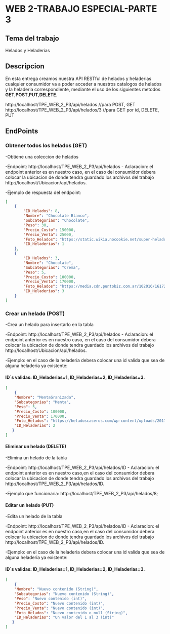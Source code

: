 # WEB 2-TRABAJO ESPECIAL-PARTE 3

## Tema del trabajo

Helados y Heladerias

## Descripcion

En esta entrega creamos nuestra API RESTful de helados y heladerias cualquier consumidor va a poder acceder a nuestros catalogos de helados y la heladeria correspondiente, mediante el uso de los siguientes metodos **GET**,**POST**,**PUT**,**DELETE**.

http://localhost/TPE_WEB_2_P3/api/helados //para POST, GET
http://localhost/TPE_WEB_2_P3/api/helados/3 //para GET por id, DELETE, PUT

## EndPoints

### Obtener todos los helados (GET)

-Obtiene una coleccion de helados

-Endpoint: http://localhost/TPE_WEB_2_P3/api/helados - Aclaracion: el endpoint anterior es en nuestro caso, en el caso del consumidor debera colocar la ubicacion de donde tendra guardado los archivos del trabajo http://localhost/Ubicacion/api/helados.

-Ejemplo de respuesta del endpoint:

```json
[
    {
        "ID_Helados": 8,
        "Nombre": "Chocolate Blanco",
        "Subcategorias": "Chocolate",
        "Peso": 30,
        "Precio_Costo": 150000,
        "Precio_Venta": 25000,
        "Foto_Helados": "https://static.wikia.nocookie.net/super-helados/images/7/79/Chocolate_blanco.jpg/revision/latest?cb=20211020193911&path-prefix=es",
        "ID_Heladerias": 1
    },
    {
        "ID_Helados": 3,
        "Nombre": "Chocolate",
        "Subcategorias": "Crema",
        "Peso": 5,
        "Precio_Costo": 100000,
        "Precio_Venta": 170000,
        "Foto_Helados": "https://media.cdn.puntobiz.com.ar/102016/1617293962194.jpg?cw=1200&ch=740",
        "ID_Heladerias": 3
    }
]        
```

### Crear un helado (POST)

-Crea un helado para insertarlo en la tabla

-Endpoint: http://localhost/TPE_WEB_2_P3/api/helados - Aclaracion: el endpoint anterior es en nuestro caso, en el caso del consumidor debera colocar la ubicacion de donde tendra guardado los archivos del trabajo http://localhost/Ubicacion/api/helados.

-Ejemplo: en el caso de la heladeria debera colocar una id valida que sea de alguna heladeria ya existente:

#### ID`s validas: ID_Heladerias=1, ID_Heladerias=2, ID_Heladerias=3.

```json
[
    {
    "Nombre": "MentaGranizada",
    "Subcategorias": "Menta",
    "Peso": 5,
    "Precio_Costo": 100000,
    "Precio_Venta": 170000,
    "Foto_Helados": "https://heladoscaseros.com/wp-content/uploads/2017/09/helado-vainilla-casero.jpg",
    "ID_Heladerias": 2
   }
]
```
#### Eliminar un helado (DELETE)

-Elimina un helado de la tabla

-Endpoint: http://localhost/TPE_WEB_2_P3/api/helados/ID - Aclaracion: el endpoint anterior es en nuestro caso,en el caso del consumidor debera colocar la ubicacion de donde tendra guardado los archivos del trabajo http://localhost/TPE_WEB_2_P3/api/helados/ID.

-Ejemplo que funcionaria: http://localhost/TPE_WEB_2_P3/api/helados/8;

#### Editar un helado (PUT)

-Edita un helado de la tabla

-Endpoint: http://localhost/TPE_WEB_2_P3/api/helados/ID - Aclaracion: el endpoint anterior es en nuestro caso,en el caso del consumidor debera colocar la ubicacion de donde tendra guardado los archivos del trabajo http://localhost/TPE_WEB_2_P3/api/helados/ID.

-Ejemplo: en el caso de la heladeria debera colocar una id valida que sea de alguna heladeria ya existente:

#### ID`s validas: ID_Heladerias=1, ID_Heladerias=2, ID_Heladerias=3.

```json
[
    {
    "Nombre": "Nuevo contenido (String)",
    "Subcategorias": "Nuevo contenido (String)",
    "Peso": "Nuevo contenido (int)",
    "Precio_Costo": "Nuevo contenido (int)",
    "Precio_Venta": "Nuevo contenido (int)",
    "Foto_Helados": "Nuevo contenido o null (String)",
    "ID_Heladerias": "Un valor del 1 al 3 (int)"
   }
]
```